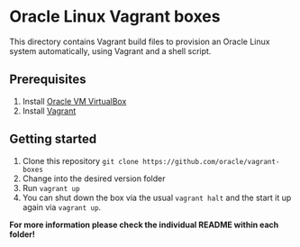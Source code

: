 # Oracle Linux Vagrant boxes
This directory contains Vagrant build files to provision an Oracle Linux system automatically, using Vagrant and a shell script.

## Prerequisites
1. Install [Oracle VM VirtualBox](https://www.virtualbox.org/wiki/Downloads)
2. Install [Vagrant](https://vagrantup.com/)

## Getting started
1. Clone this repository `git clone https://github.com/oracle/vagrant-boxes`
2. Change into the desired version folder
3. Run `vagrant up`
4. You can shut down the box via the usual `vagrant halt` and the start it up again via `vagrant up`.

**For more information please check the individual README within each folder!**
